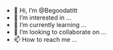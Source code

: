 - 👋 Hi, I’m @Begoodatitt
- 👀 I’m interested in ...
- 🌱 I’m currently learning ...
- 💞️ I’m looking to collaborate on ...
- 📫 How to reach me ...

<!---
Begoodatitt/Begoodatitt is a ✨ special ✨ repository because its `README.md` (this file) appears on your GitHub profile.
You can click the Preview link to take a look at your changes.
--->
